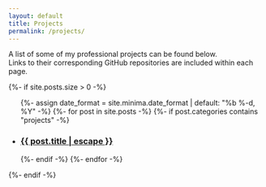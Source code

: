 ```yaml
---
layout: default
title: Projects
permalink: /projects/
---
```


A list of some of my professional projects can be found below. <br>
Links to their corresponding GitHub repositories are included within each page.

<!-- <ul>
  <li><a href="https://github.com/JRW-lab/TODDM_simulator" class="link-spacing">TODDM Simulator</a></li>
  <li><a href="https://github.com/JRW-lab/PVP_IPFM_simulator">PVP-IPFM Simulator</a></li>
</ul> -->

{%- if site.posts.size > 0 -%}

<ul class="post-list">
  {%- assign date_format = site.minima.date_format | default: "%b %-d, %Y" -%}
  {%- for post in site.posts -%}
    {%- if post.categories contains "projects" -%}
      <li>
        <h3>
          <a class="post-link" href="{{ post.url | relative_url }}">
            {{ post.title | escape }}
          </a>
        </h3>
      </li>
    {%- endif -%}
  {%- endfor -%}
</ul>

{%- endif -%}